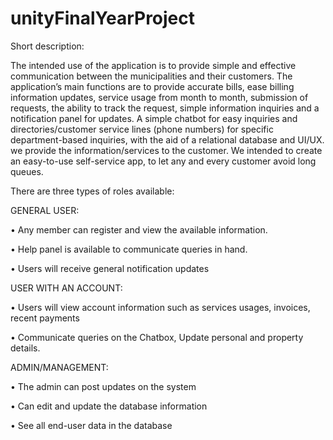 # unityFinalYearProject

Short description:

The intended use of the application is to provide simple and effective communication between the municipalities and their customers. The application’s main functions are to provide accurate bills, ease billing information updates, service usage from month to month, submission of requests, the ability to track the request, simple information inquiries and a notification panel for updates. A simple chatbot for easy inquiries and directories/customer service lines (phone numbers) for specific department-based inquiries, with the aid of a relational database and UI/UX. we provide the information/services to the customer.  We intended to create an easy-to-use self-service app, to let any and every customer avoid long queues.

There are three types of roles available: 

GENERAL USER:

•	Any member can register and view the available information.

•	Help panel is available to communicate queries in hand.

•	Users will receive general notification updates 

USER WITH AN ACCOUNT:

•	Users will view account information such as services usages, invoices, recent payments

•	Communicate queries on the Chatbox, Update personal and property details.


ADMIN/MANAGEMENT:

•	The admin can post updates on the system

•	Can edit and update the database information

•	See all end-user data in the database


